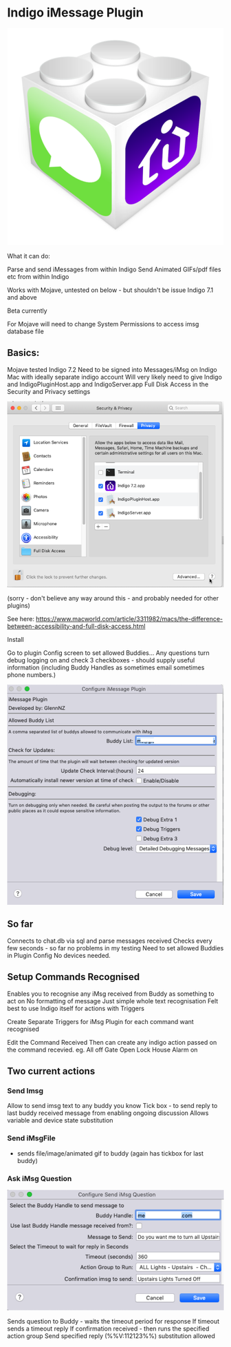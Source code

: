 # Indigo iMessage Plugin

![](https://github.com/Ghawken/iMessagePlugin/blob/master/DocumentPics/icon.png?raw=true)

What it can do:

Parse and send iMessages from within Indigo
Send Animated GIFs/pdf files etc from within Indigo

Works with Mojave, untested on below - but shouldn't be issue
Indigo 7.1 and above

Beta currently

For Mojave will need to change System Permissions to access imsg database file

## Basics:

Mojave tested
Indigo 7.2
Need to be signed into Messages/iMsg on Indigo Mac with ideally separate indigo account
Will very likely need to give Indigo and IndigoPluginHost.app and IndigoServer.app Full Disk Access in the Security and Privacy settings

![](https://github.com/Ghawken/iMessagePlugin/blob/master/DocumentPics/SecurityScreen.png?raw=true)


(sorry - don't believe any way around this - and probably needed for other plugins)

See here:
https://www.macworld.com/article/3311982/macs/the-difference-between-accessibility-and-full-disk-access.html


Install

Go to plugin Config screen to set allowed Buddies...
Any questions turn debug logging on and check 3 checkboxes - should supply useful information
(including Buddy Handles as sometimes email sometimes phone numbers.)

![](https://github.com/Ghawken/iMessagePlugin/blob/master/DocumentPics/PluginConfigScreen.png?raw=true)

## So far

Connects to chat.db via sql and parse messages received
Checks every few seconds - so far no problems in my testing
Need to set allowed Buddies in Plugin Config
No devices needed.

## Setup Commands Recognised

Enables you to recognise any iMsg received from Buddy as something to act on
No formatting of message
Just simple whole text recognisation
Felt best to use Indigo itself for actions with Triggers

Create Separate Triggers for iMsg Plugin for each command want recognised

Edit the Command Received
Then can create any indigo action passed on the command recevied.
eg.
All off
Gate Open
Lock House
Alarm on

## Two current actions

### Send Imsg 

Allow to send imsg text to any buddy you know
Tick box - to send reply to last buddy received message from enabling ongoing discussion
Allows variable and device state substitution

### Send iMsgFile
- sends file/image/animated gif to buddy 
(again has tickbox for last buddy)

### Ask iMsg Question
![](https://github.com/Ghawken/iMessagePlugin/blob/master/DocumentPics/AskiMsgQuestion.png?raw=true)


 Sends question to Buddy - waits the timeout period for response
 If timeout sends a timeout reply
 If confirmation received - then runs the specified action group
 Send specified reply (%%V:112123%%) substitution allowed






